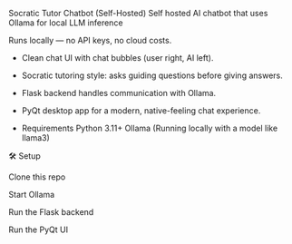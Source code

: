 Socratic Tutor Chatbot (Self-Hosted) 
Self hosted AI chatbot that uses Ollama for local LLM inference

Runs locally — no API keys, no cloud costs.
- Clean chat UI with chat bubbles (user right, AI left).
-  Socratic tutoring style: asks guiding questions before giving answers.
-  Flask backend handles communication with Ollama.
-  PyQt desktop app for a modern, native-feeling chat experience.

-  Requirements
Python 3.11+
Ollama (Running locally with a model like llama3)

🛠️ Setup

Clone this repo

Start Ollama 

Run the Flask backend

Run the PyQt UI
